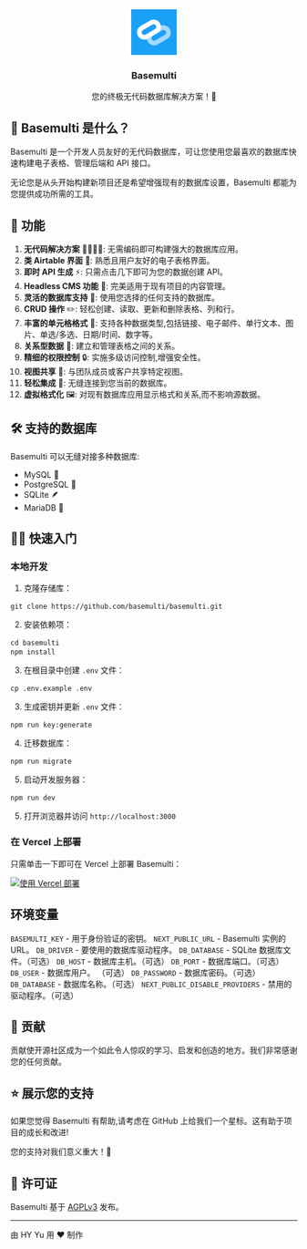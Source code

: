 <div align="center">
  <a href="https://github.com/basemulti/basemulti">
    <img src="/public/logo.png" alt="Logo" width="80" height="80">
  </a>

  <h3>Basemulti</h3>

  您的终极无代码数据库解决方案！🎉  
</div>

## 🌟 Basemulti 是什么？

Basemulti 是一个开发人员友好的无代码数据库，可让您使用您最喜欢的数据库快速构建电子表格、管理后端和 API 接口。

无论您是从头开始构建新项目还是希望增强现有的数据库设置，Basemulti 都能为您提供成功所需的工具。

## 🚀 功能

1. **无代码解决方案** 👨‍💻👩‍💻: 无需编码即可构建强大的数据库应用。
2. **类 Airtable 界面** 📑: 熟悉且用户友好的电子表格界面。
3. **即时 API 生成** ⚡: 只需点击几下即可为您的数据创建 API。
4. **Headless CMS 功能** 🧠: 完美适用于现有项目的内容管理。
5. **灵活的数据库支持** 🔄: 使用您选择的任何支持的数据库。
6. **CRUD 操作** ✏️: 轻松创建、读取、更新和删除表格、列和行。
7. **丰富的单元格格式** 🎨: 支持各种数据类型,包括链接、电子邮件、单行文本、图片、单选/多选、日期/时间、数字等。
8. **关系型数据** 🔗: 建立和管理表格之间的关系。
9. **精细的权限控制** 🔒: 实施多级访问控制,增强安全性。
10. **视图共享** 👥: 与团队成员或客户共享特定视图。
11. **轻松集成** 🔌: 无缝连接到您当前的数据库。
12. **虚拟格式化** 🖼️: 对现有数据库应用显示格式和关系,而不影响源数据。

## 🛠 支持的数据库

Basemulti 可以无缝对接多种数据库:

- MySQL 🐬
- PostgreSQL 🐘
- SQLite 🪶
- MariaDB 🦭

## 🏃‍♂️ 快速入门

### 本地开发

1. 克隆存储库：
```
git clone https://github.com/basemulti/basemulti.git
```

2. 安装依赖项：
```
cd basemulti
npm install
```

3. 在根目录中创建 `.env` 文件：
```
cp .env.example .env
```

3. 生成密钥并更新 `.env` 文件：
```
npm run key:generate
```

4. 迁移数据库：
```
npm run migrate
```

5. 启动开发服务器：
```
npm run dev
```

5. 打开浏览器并访问 `http://localhost:3000`

### 在 Vercel 上部署

只需单击一下即可在 Vercel 上部署 Basemulti：

[![使用 Vercel 部署](https://vercel.com/button)](https://vercel.com/new/clone?repository-url=https://github.com/basemulti/basemulti)

## 环境变量

`BASEMULTI_KEY` - 用于身份验证的密钥。
`NEXT_PUBLIC_URL` - Basemulti 实例的 URL。
`DB_DRIVER` - 要使用的数据库驱动程序。
`DB_DATABASE` - SQLite 数据库文件。（可选）
`DB_HOST` - 数据库主机。（可选）
`DB_PORT` - 数据库端口。（可选）
`DB_USER` - 数据库用户。 （可选）
`DB_PASSWORD` - 数据库密码。（可选）
`DB_DATABASE` - 数据库名称。（可选）
`NEXT_PUBLIC_DISABLE_PROVIDERS` - 禁用的驱动程序。（可选）

## 🤝 贡献

贡献使开源社区成为一个如此令人惊叹的学习、启发和创造的地方。我们非常感谢您的任何贡献。

## ⭐ 展示您的支持

如果您觉得 Basemulti 有帮助,请考虑在 GitHub 上给我们一个星标。这有助于项目的成长和改进!

您的支持对我们意义重大！💖

## 📜 许可证

Basemulti 基于 [AGPLv3](LICENSE) 发布。

---

由 HY Yu 用 ❤️ 制作